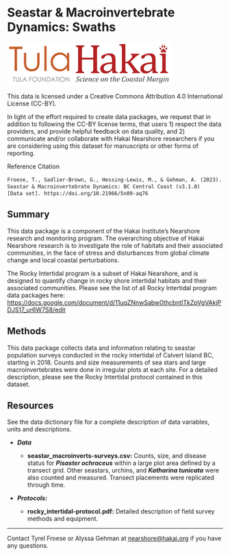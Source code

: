 # Seastar & Macroinvertebrate Dynamics: Swaths

<div float="left">
<img src=docs/logos/tula-logo.png />
<img src=docs/logos/hakai-logo.png />
</div>

This data is licensed under a Creative Commons Attribution 4.0 International License (CC-BY).

In light of the effort required to create data packages, we request that in addition to following the CC-BY license terms, that users 1) respect the data providers, and provide helpful feedback on data quality, and 2) communicate and/or collaborate with Hakai Nearshore researchers if you are considering using this dataset for manuscripts or other forms of reporting.

Reference Citation
```
Froese, T., Sadlier-Brown, G., Hessing-Lewis, M., & Gehman, A. (2023).
Seastar & Macroinvertebrate Dynamics: BC Central Coast (v3.1.0)
[Data set]. https://doi.org/10.21966/5n09-aq76
```

## Summary

This data package is a component of the Hakai Institute’s Nearshore research and monitoring program. The overarching objective of Hakai Nearshore research is to investigate the role of habitats and their associated communities, in the face of stress and disturbances from global climate change and local coastal perturbations. 

The Rocky Intertidal program is a subset of Hakai Nearshore, and is designed to quantify change in rocky shore intertidal habitats and their associated communities. Please see the list of all Rocky Intertidal program data packages here: 
https://docs.google.com/document/d/11uqZNnwSabw0thcbntlTkZpVgVAkjPDJS17_ur6W7S8/edit

## Methods

This data package collects data and information relating to seastar 
population surveys conducted in the rocky intertidal of Calvert Island BC, 
starting in 2018. Counts and size measurements of sea stars and large macroinvertebrates were done in irregular plots at each site. For a detailed description, please see the Rocky Intertidal protocol contained in this dataset.

## Resources

See the data dictionary file for a complete description of data variables, units and descriptions.

- ***Data*** 
	- **seastar_macroinverts-surveys.csv:** Counts, size, and disease status for ***Pisaster ochraceus*** within a large plot area defined by a transect grid. Other seastars, urchins, and ***Katharina tunicata*** were also counted and measured. Transect placements were replicated through time.

- ***Protocols:***
	- **rocky_intertidal-protocol.pdf:** Detailed description of field survey methods and equipment. 

---
Contact Tyrel Froese or Alyssa Gehman at nearshore@hakai.org if you have any 
questions.